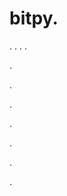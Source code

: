# bitpy.
.
.
.
.












.






















































.
























.



























.

















































































.































































.


























.
